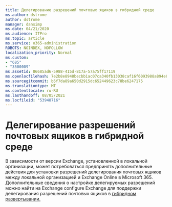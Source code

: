 ```yaml
---
title: Делегирование разрешений почтовых ящиков в гибридной среде
ms.author: dstrome
author: dstrome
manager: dansimp
ms.date: 04/21/2020
ms.audience: ITPro
ms.topic: article
ms.service: o365-administration
ROBOTS: NOINDEX, NOFOLLOW
localization_priority: Normal
ms.custom:
- "685"
- "3500009"
ms.assetid: 86685ad6-5988-415d-817a-57a75ff17119
ms.openlocfilehash: 7e2b8e8948becbb1ac07ca340fb13038caf16f6093988a894e85e0cefb8a64a4
ms.sourcegitcommit: b5f7da89a650d2915dc652449623c78be6247175
ms.translationtype: MT
ms.contentlocale: ru-RU
ms.lasthandoff: 08/05/2021
ms.locfileid: "53948716"
---
```

# <a name="delegated-mailbox-permissions-in-a-hybrid-environment"></a>Делегирование разрешений почтовых ящиков в гибридной среде

В зависимости от версии Exchange, установленной в локальной организации, может потребоваться предпринять дополнительные действия для установки разрешений делегирования почтовых ящиков между локальной организацией и Exchange Online в Microsoft 365. Дополнительные сведения о настройке делегируемых разрешений можно найти на Exchange configure Exchange для поддержки делегирования разрешений почтовых ящиков в [гибридном развертывании.](https://technet.microsoft.com/library/mt784505%28v=exchg.150%29.aspx)
  